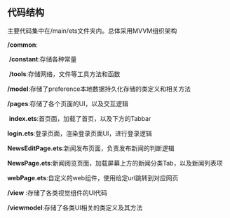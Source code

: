 ## 代码结构

主要代码集中在/main/ets文件夹内。总体采用MVVM组织架构

**/common**:

​	**/constant**:存储各种常量

​	**/tools**:存储网络，文件等工具方法和函数

**/model**:存储了preference本地数据持久化存储的类定义和相关方法

**/pages**:存储了各个页面的UI，以及交互逻辑

​	**index.ets**:首页面，加载了首页，以及下方的Tabbar

​	**login.ets**:登录页面，渲染登录页面UI，进行登录逻辑

​	**NewsEditPage.ets**:新闻发布页面，负责发布新闻的判断逻辑

​	**NewsPage.ets**:新闻阅览页面，加载屏幕上方的新闻分类Tab，以及新闻列表项

​	**webPage.ets**:自定义的web组件，使用给定url跳转到对应网页

**/view** :存储了各类视觉组件的UI代码

**/viewmodel**:存储了各类UI相关的类定义及其方法